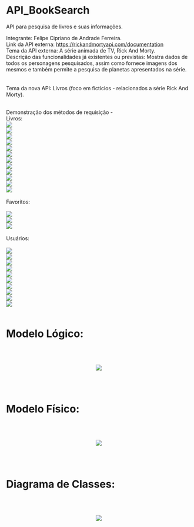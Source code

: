# API_BookSearch
API para pesquisa de livros e suas informações.

Integrante: Felipe Cipriano de Andrade Ferreira.
<br>
Link da API externa: https://rickandmortyapi.com/documentation 
<br>
Tema da API externa: A série animada de TV, Rick And Morty. 
<br>
Descrição das funcionalidades já existentes ou previstas: Mostra dados de todos os personagens pesquisados, assim como fornece imagens dos mesmos e também permite a pesquisa de planetas apresentados na série.  
<br>
<br>
Tema da nova API: Livros (foco em fictícios -  relacionados a série Rick And Morty). 

<br>
Demonstração dos métodos de requisição -
<br>
Livros:
<br>
<img src="https://github.com/NuclearBug/API_BookSearch/assets/71195558/eab1a8a5-080e-4094-bceb-0f105ad80e1a.png"/>
<br>
<img src="https://github.com/NuclearBug/API_BookSearch/assets/71195558/3c6a369d-35db-4423-97b8-5d0c0d4a3d88.png"/>
<br>
<img src="https://github.com/NuclearBug/API_BookSearch/assets/71195558/f5f15fde-417d-40eb-ab76-a17f6ea028de.png"/>
<br>
<img src="https://github.com/NuclearBug/API_BookSearch/assets/71195558/37ad41a8-3fbd-408c-9701-e67ced86e195.png"/>
<br>
<img src="https://github.com/NuclearBug/API_BookSearch/assets/71195558/f7a4aae6-a79e-4935-9a56-bcf775ca5d31.png"/>
<br>
<img src="https://github.com/NuclearBug/API_BookSearch/assets/71195558/1d033f4e-c156-42f1-8a10-62e720fe4923.png"/>
<br>
<img src="https://github.com/NuclearBug/API_BookSearch/assets/71195558/d401e162-2a73-4538-b74b-2cbf3e3a2a51.png"/>
<br>
<img src="https://github.com/NuclearBug/API_BookSearch/assets/71195558/8bdf581d-43da-4ef5-9915-697b94056efc.png"/>
<br>
<img src="https://github.com/NuclearBug/API_BookSearch/assets/71195558/3a212acb-5ae0-4e94-aaf6-6fe528be3aaa.png"/>
<br>
<img src="https://github.com/NuclearBug/API_BookSearch/assets/71195558/e6eaa7dd-3ad5-40bd-a73c-7747d44ef9ae.png"/>
<br>
<img src="https://github.com/NuclearBug/API_BookSearch/assets/71195558/8359a533-ceef-40a9-aace-738aba3f043c.png"/>
<br>
<img src="https://github.com/NuclearBug/API_BookSearch/assets/71195558/bc7de445-465b-4958-a838-f1a17b1d8ade.png"/>
<br>
<br>
Favoritos:
<br>
<br>
<img src="https://github.com/NuclearBug/API_BookSearch/assets/71195558/a0ffdaae-4df4-41ae-a4dd-abb48dabad48.png"/>
<br>
<img src="https://github.com/NuclearBug/API_BookSearch/assets/71195558/07711eed-ffa1-44ca-9e3f-56657dbd59d8.png"/>
<br>
<img src="https://github.com/NuclearBug/API_BookSearch/assets/71195558/8b3c02b2-774d-4582-8ce9-80a7a9bd6656.png"/>
<br>
<br>
Usuários:
<br>
<br>
<img src="https://github.com/NuclearBug/API_BookSearch/assets/71195558/23f47d9a-3277-4b5c-894b-7f94da0a56ea.png"/>
<br>
<img src="https://github.com/NuclearBug/API_BookSearch/assets/71195558/d3dcd9b1-056c-4577-8076-e017cb793a67.png"/>
<br>
<img src="https://github.com/NuclearBug/API_BookSearch/assets/71195558/1fb9f40b-eec1-41c1-98ae-367d4168cebd.png"/>
<br>
<img src="https://github.com/NuclearBug/API_BookSearch/assets/71195558/0f841670-924d-4e3d-9477-6019fac019d.png"/>
<br>
<img src="https://github.com/NuclearBug/API_BookSearch/assets/71195558/b9e5d918-372e-4177-9941-ae60f66fa29f.png"/>
<br>
<img src="https://github.com/NuclearBug/API_BookSearch/assets/71195558/9b6dd63a-6107-49ae-83aa-54be1a9c5d31.png"/>
<br>
<img src="https://github.com/NuclearBug/API_BookSearch/assets/71195558/d401e162-2a73-4538-b74b-2cbf3e3a2a51.png"/>
<br>
<img src="https://github.com/NuclearBug/API_BookSearch/assets/71195558/8bdf581d-43da-4ef5-9915-697b94056efc.png"/>
<br>
<img src="https://github.com/NuclearBug/API_BookSearch/assets/71195558/511c624c-e5e4-43d0-966e-a3632339a206.png"/>
<br>
<img src="https://github.com/NuclearBug/API_BookSearch/assets/71195558/cbe38adb-f3b2-4fa3-ba23-609c16e284cf.png"/>
</br>
</br>

# Modelo Lógico:
</br>
</br>
<p align="center">
<img src="https://github.com/NuclearBug/API_BookSearch/assets/71195558/d47bb838-1660-4523-b590-7226e60a18ab.png"/>
</p>
</br>
</br>

# Modelo Físico:
</br>
</br>
<p align="center">
<img src="https://github.com/NuclearBug/API_BookSearch/assets/71195558/aef282e3-e643-46f4-9a75-4c4dd596d828.png"/>
</p>
</br>
</br>

# Diagrama de Classes:
</br>
</br>
<p align="center">
<img src="https://github.com/NuclearBug/API_BookSearch/assets/71195558/9e3c14e6-ed80-4150-a461-db0d9845b2fc.png"/>
</p>
